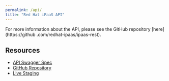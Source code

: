 ```yaml
---
permalink: /api/
title: "Red Hat iPaaS API"
---
```


For more information about the API, please see the GitHub repository [here](https://github
.com/redhat-ipaas/ipaas-rest).


## Resources
- [API Swagger Spec](https://ipaas-api-staging.b6ff.rh-idev.openshiftapps.com/v1/swagger.json)
- [GitHub Repository](https://github.com/redhat-ipaas/ipaas-rest)
- [Live Staging](https://ipaas-api-staging.b6ff.rh-idev.openshiftapps.com/)
